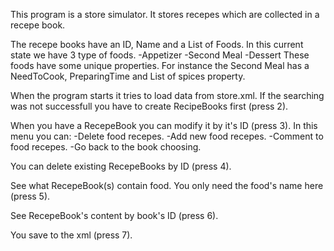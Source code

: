 This program is a store simulator.
It stores recepes which are collected in a recepe book.

The recepe books have an ID, Name and a List of Foods.
In this current state we have 3 type of foods. 
	-Appetizer
	-Second Meal
	-Dessert
These foods have some unique properties.
For instance the Second Meal has a NeedToCook, PreparingTime and List of spices property.

When the program starts it tries to load data from store.xml.
If the searching was not successfull you have to create RecipeBooks first (press 2).

When you have a RecepeBook you can modify it by it's ID (press 3).
	In this menu you can:
		-Delete food recepes.
		-Add new food recepes.
		-Comment to food recepes.
		-Go back to the book choosing.
		
You can delete existing RecepeBooks by ID (press 4).

See what RecepeBook(s) contain food. You only need the food's name here (press 5).

See RecepeBook's content by book's ID (press 6).

You save to the xml (press 7).